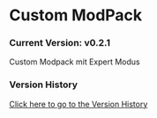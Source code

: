 # Custom ModPack

### Current Version: v0.2.1

Custom Modpack mit Expert Modus

### Version History

[Click here to go to the Version History](VERSIONS.md)
